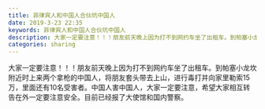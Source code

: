 ```yaml
---
title: 菲律宾人和中国人合伙坑中国人
date: 2019-3-23 22:35
keywords: 菲律宾人和中国人合伙坑中国人
description: 大家一定要注意！！！朋友前天晚上因为打不到网约车坐了出租车。到帕塞小龙坎附近时上来两个拿枪的中国人，将朋友套头带去上山，进行毒打并向家里勒索15万，里面还有10名受害者。中国人害中国人，大家一定要注意，希望大家相互转告在外一定要注意安全。目
categories: sharing
---
```

<td class="t_f" id="postmessage_3294178">

大家一定要注意！！！朋友前天晚上因为打不到网约车坐了出租车。到帕塞小龙坎附近时上来两个拿枪的中国人，将朋友套头带去上山，进行毒打并向家里勒索15万，里面还有10名受害者。中国人害中国人，大家一定要注意，希望大家相互转告在外一定要注意安全。目前已经报了大使馆和国内警察。<br/>
</td>
